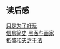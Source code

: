 ## 读后感
[只是为了好玩](./2018/只是为了好玩-读后感.md)  
[信息简史](./2018/信息简史-读后感.md)
[黑客与画家](./2018/黑客与画家-读后感.md)  
[稻盛和夫之干法](./2018/稻盛和夫之干法-读后感.md)

